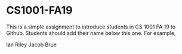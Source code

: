 # CS1001-FA19
This is a simple assignment to introduce students in CS 1001 FA 19 to Github.
Students should add their name below this one. For example,

Ian Riley
Jacob Brue
